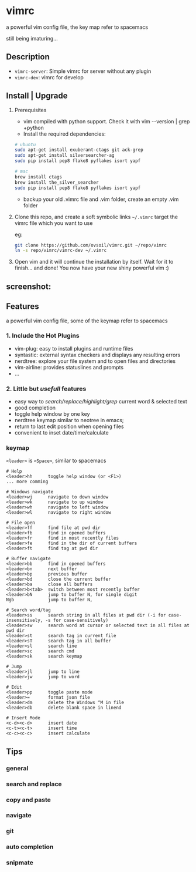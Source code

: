 # vimrc
a powerful vim config file, the key map refer to spacemacs

still being imaturing...

## Description

* `vimrc-server`: Simple vimrc for server without any plugin
* `vimrc-dev`: vimrc for develop

## Install | Upgrade

1. Prerequisites

    * vim compiled with python support. Check it with vim --version | grep +python
    * Install the required dependencies:
    ```bash
    # ubuntu
    sudo apt-get install exuberant-ctags git ack-grep
    sudo apt-get install silversearcher-ag
    sudo pip install pep8 flake8 pyflakes isort yapf

    # mac
    brew install ctags
    brew install the_silver_searcher
    sudo pip install pep8 flake8 pyflakes isort yapf
    ```
    * backup your old .vimrc file and .vim folder, create an empty .vim folder

2. Clone this repo, and create a soft symbolic links `~/.vimrc` target the vimrc file which you want to use

    eg:

    ```bash
    git clone https://github.com/ovsoil/vimrc.git ~/repo/vimrc
    ln -s repo/vimrc/vimrc-dev ~/.vimrc
    ```
3. Open vim and it will continue the installation by itself. Wait for it to finish... and done! You now have your new shiny powerful vim :)


## screenshot:
## Features
    
a powerful vim config file, some of the keymap refer to spacemacs

### 1.  Include the Hot Plugins

* vim-plug: easy to install plugins and runtime files
* syntastic: external syntax checkers and displays any resulting errors
* nerdtree: explore your file system and to open files and directories
* vim-airline: provides statuslines and prompts
* ...

### 2. Little but *usefull* features

* easy way to *search/replace/highlight/grep* current word & selected text
* good completion
* toggle help window by one key
* nerdtree keymap similar to neotree in emacs;
* return to last edit position when opening files
* convenient to inset date/time/calculate

### keymap

`<leader>` is `<Space>`, similar to spacemacs

    # Help
    <leader>hh      toggle help window (or <F1>)
    ... more comming

    # Windows navigate
    <leader>wj      navigate to down window
    <leader>wk      navigate to up window
    <leader>wh      navigate to left window
    <leader>wl      navigate to right window

    # File open
    <leader>ff      find file at pwd dir
    <leader>fb      find in opened buffers
    <leader>fr      find in most recently files
    <leader>fe      find in the dir of current buffers
    <leader>ft      find tag at pwd dir

    # Buffer navigate
    <leader>bb      find in opened buffers
    <leader>bn      next buffer
    <leader>bp      previous buffer
    <leader>bd      close the current buffer
    <leader>ba      close all buffers
    <leader>b<tab>  switch between most recently buffer
    <leader>bN      jump to buffer N, for single digit
    Ngb             jump to buffer N, 

    # Search word/tag
    <leader>ss      search string in all files at pwd dir (-i for case-insensitively, -s for case-sensitively)
    <leader>sw      search word at cursor or selected text in all files at pwd dir
    <leader>st      search tag in current file
    <leader>sT      search tag in all buffer
    <leader>sl      search line
    <leader>sc      search cmd
    <leader>sk      search keymap

    # Jump
    <leader>jl      jump to line
    <leader>jw      jump to word

    # Edit
    <leader>pp      toggle paste mode
    <leader>=       format json file
    <leader>dm      delete the Windows ^M in file
    <leader>db      delete blank space in linend

    # Insert Mode
    <c-d><c-d>      insert date
    <c-t><c-t>      insert time
    <c-c><c-c>      insert calculate

## Tips

### general

### search and replace

### copy and paste

### navigate

### git

### auto completion

### snipmate
